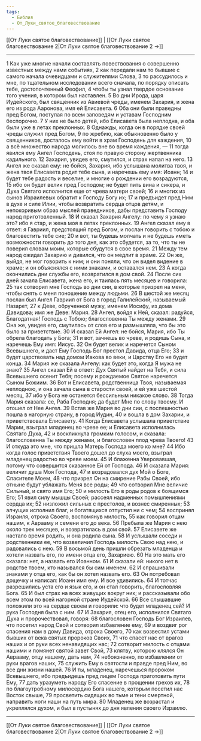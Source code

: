 ```yaml
---
tags:
  - Библия
  - От_Луки_святое_благовествование
---
```

[[От Луки святое благовествование]] | [[От Луки святое благовествование 2|От Луки святое благовествование 2 →]]

---
1 Как уже многие начали составлять повествования о совершенно известных между нами событиях,
2 как передали нам то бывшие с самого начала очевидцами и служителями Слова,
3 то рассудилось и мне, по тщательном исследовании всего сначала, по порядку описать тебе, достопочтенный Феофил,
4 чтобы ты узнал твердое основание того учения, в котором был наставлен.
5 Во дни Ирода, царя Иудейского, был священник из Авиевой чреды, именем Захария, и жена его из рода Ааронова, имя ей Елисавета.
6 Оба они были праведны пред Богом, поступая по всем заповедям и уставам Господним беспорочно.
7 У них не было детей, ибо Елисавета была неплодна, и оба были уже в летах преклонных.
8 Однажды, когда он в порядке своей чреды служил пред Богом,
9 по жребию, как обыкновенно было у священников, досталось ему войти в храм Господень для каждения,
10 а всё множество народа молилось вне во время каждения, —
11 тогда явился ему Ангел Господень, стоя по правую сторону жертвенника кадильного.
12 Захария, увидев его, смутился, и страх напал на него.
13 Ангел же сказал ему: не бойся, Захария, ибо услышана молитва твоя, и жена твоя Елисавета родит тебе сына, и наречешь ему имя: Иоанн;
14 и будет тебе радость и веселие, и многие о рождении его возрадуются,
15 ибо он будет велик пред Господом; не будет пить вина и сикера, и Духа Святаго исполнится еще от чрева матери своей;
16 и многих из сынов Израилевых обратит к Господу Богу их;
17 и предъидет пред Ним в духе и силе Илии, чтобы возвратить сердца отцов детям, и непокоривым образ мыслей праведников, дабы представить Господу народ приготовленный.
18 И сказал Захария Ангелу: по чему я узнаю это? ибо я стар, и жена моя в летах преклонных.
19 Ангел сказал ему в ответ: я Гавриил, предстоящий пред Богом, и послан говорить с тобою и благовестить тебе сие;
20 и вот, ты будешь молчать и не будешь иметь возможности говорить до того дня, как это сбудется, за то, что ты не поверил словам моим, которые сбудутся в свое время.
21 Между тем народ ожидал Захарию и дивился, что он медлит в храме.
22 Он же, выйдя, не мог говорить к ним; и они поняли, что он видел видение в храме; и он объяснялся с ними знаками, и оставался нем.
23 А когда окончились дни службы его, возвратился в дом свой.
24 После сих дней зачала Елисавета, жена его, и таилась пять месяцев и говорила:
25 так сотворил мне Господь во дни сии, в которые призрел на меня, чтобы снять с меня поношение между людьми.
26 В шестой же месяц послан был Ангел Гавриил от Бога в город Галилейский, называемый Назарет,
27 к Деве, обрученной мужу, именем Иосифу, из дома Давидова; имя же Деве: Мария.
28 Ангел, войдя к Ней, сказал: радуйся, Благодатная! Господь с Тобою; благословенна Ты между женами.
29 Она же, увидев его, смутилась от слов его и размышляла, что бы это было за приветствие.
30 И сказал Ей Ангел: не бойся, Мария, ибо Ты обрела благодать у Бога;
31 и вот, зачнешь во чреве, и родишь Сына, и наречешь Ему имя: Иисус.
32 Он будет велик и наречется Сыном Всевышнего, и даст Ему Господь Бог престол Давида, отца Его;
33 и будет царствовать над домом Иакова во веки, и Царству Его не будет конца.
34 Мария же сказала Ангелу: как будет это, когда Я мужа не знаю?
35 Ангел сказал Ей в ответ: Дух Святый найдет на Тебя, и сила Всевышнего осенит Тебя; посему и рождаемое Святое наречется Сыном Божиим.
36 Вот и Елисавета, родственница Твоя, называемая неплодною, и она зачала сына в старости своей, и ей уже шестой месяц,
37 ибо у Бога не останется бессильным никакое слово.
38 Тогда Мария сказала: се, Раба Господня; да будет Мне по слову твоему. И отошел от Нее Ангел.
39 Встав же Мария во дни сии, с поспешностью пошла в нагорную страну, в город Иудин,
40 и вошла в дом Захарии, и приветствовала Елисавету.
41 Когда Елисавета услышала приветствие Марии, взыграл младенец во чреве ее; и Елисавета исполнилась Святаго Духа,
42 и воскликнула громким голосом, и сказала: благословенна Ты между женами, и благословен плод чрева Твоего!
43 И откуда это мне, что пришла Матерь Господа моего ко мне?
44 Ибо когда голос приветствия Твоего дошел до слуха моего, взыграл младенец радостно во чреве моем.
45 И блаженна Уверовавшая, потому что совершится сказанное Ей от Господа.
46 И сказала Мария: величит душа Моя Господа,
47 и возрадовался дух Мой о Боге, Спасителе Моем,
48 что призрел Он на смирение Рабы Своей, ибо отныне будут ублажать Меня все роды;
49 что сотворил Мне величие Сильный, и свято имя Его;
50 и милость Его в роды родов к боящимся Его;
51 явил силу мышцы Своей; рассеял надменных помышлениями сердца их;
52 низложил сильных с престолов, и вознес смиренных;
53 алчущих исполнил благ, и богатящихся отпустил ни с чем;
54 воспринял Израиля, отрока Своего, воспомянув милость,
55 как говорил отцам нашим, к Аврааму и семени его до века.
56 Пребыла же Мария с нею около трех месяцев, и возвратилась в дом свой.
57 Елисавете же настало время родить, и она родила сына.
58 И услышали соседи и родственники ее, что возвеличил Господь милость Свою над нею, и радовались с нею.
59 В восьмой день пришли обрезать младенца и хотели назвать его, по имени отца его, Захариею.
60 На это мать его сказала: нет, а назвать его Иоанном.
61 И сказали ей: никого нет в родстве твоем, кто назывался бы сим именем.
62 И спрашивали знаками у отца его, как бы он хотел назвать его.
63 Он потребовал дощечку и написал: Иоанн имя ему. И все удивились.
64 И тотчас разрешились уста его и язык его, и он стал говорить, благословляя Бога.
65 И был страх на всех живущих вокруг них; и рассказывали обо всем этом по всей нагорной стране Иудейской.
66 Все слышавшие положили это на сердце своем и говорили: что будет младенец сей? И рука Господня была с ним.
67 И Захария, отец его, исполнился Святаго Духа и пророчествовал, говоря:
68 благословен Господь Бог Израилев, что посетил народ Свой и сотворил избавление ему,
69 и воздвиг рог спасения нам в дому Давида, отрока Своего,
70 как возвестил устами бывших от века святых пророков Своих,
71 что спасет нас от врагов наших и от руки всех ненавидящих нас;
72 сотворит милость с отцами нашими и помянет святой завет Свой,
73 клятву, которою клялся Он Аврааму, отцу нашему, дать нам,
74 небоязненно, по избавлении от руки врагов наших,
75 служить Ему в святости и правде пред Ним, во все дни жизни нашей.
76 И ты, младенец, наречешься пророком Всевышнего, ибо предъидешь пред лицем Господа приготовить пути Ему,
77 дать уразуметь народу Его спасение в прощении грехов их,
78 по благоутробному милосердию Бога нашего, которым посетил нас Восток свыше,
79 просветить сидящих во тьме и тени смертной, направить ноги наши на путь мира.
80 Младенец же возрастал и укреплялся духом, и был в пустынях до дня явления своего Израилю.

---
[[От Луки святое благовествование]] | [[От Луки святое благовествование 2|От Луки святое благовествование 2 →]]